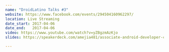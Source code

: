 ```yaml
---
name: "DroidLatino Talks #3"
website: https://www.facebook.com/events/294504160962297/
location: Live Streaming
date_start: 2017-04-06
date_end:   2017-04-06
video: https://www.youtube.com/watch?v=yZBgzmAzKjo
slides: https://speakerdeck.com/amejia481/associate-android-developer-certification

---
```

